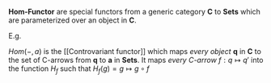 
**Hom-Functor** are special functors from a generic category **C** to **Sets** which are parameterized over an object in **C**.

E.g.

$Hom(-, a)$ 
is the [[Controvariant functor]] which maps *every object* **q** in **C** to the set of C-arrows from **q** to **a** in **Sets**.
It maps *every C-arrow* $f: q\mapsto q'$ into the function $H_f$ such that $H_f(g) = g \mapsto g \circ f$ 



